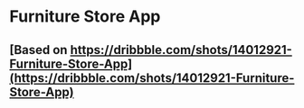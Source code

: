 # Furniture Store App
## [Based on https://dribbble.com/shots/14012921-Furniture-Store-App](https://dribbble.com/shots/14012921-Furniture-Store-App)